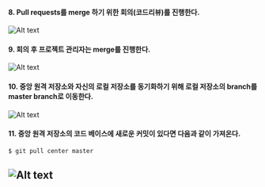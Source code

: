 #### 8. Pull requests를 merge 하기 위한 회의(코드리뷰)를 진행한다.
![Alt text](http://alldpublic.kr/SDP_Team/9.jpeg) 

#### 9. 회의 후 프로젝트 관리자는 merge를 진행한다.
![Alt text](http://alldpublic.kr/SDP_Team/10.jpeg) 

#### 10. 중앙 원격 저장소와 자신의 로컬 저장소를 동기화하기 위해 로컬 저장소의 branch를 master branch로 이동한다.
![Alt text](http://alldpublic.kr/SDP_Team/11.jpeg) 

#### 11. 중앙 원격 저장소의 코드 베이스에 새로운 커밋이 있다면 다음과 같이 가져온다.
```
$ git pull center master
```
![Alt text](http://alldpublic.kr/SDP_Team/12.jpeg) 
-----  
